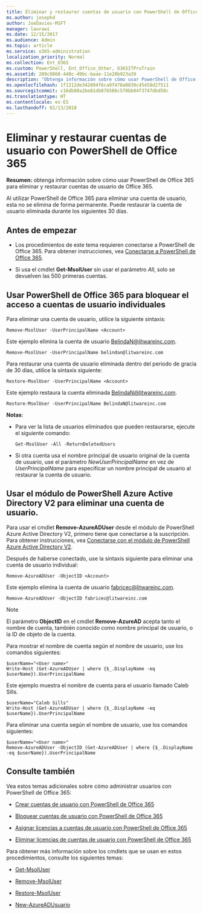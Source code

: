 ```yaml
---
title: Eliminar y restaurar cuentas de usuario con PowerShell de Office 365
ms.author: josephd
author: JoeDavies-MSFT
manager: laurawi
ms.date: 12/15/2017
ms.audience: Admin
ms.topic: article
ms.service: o365-administration
localization_priority: Normal
ms.collection: Ent_O365
ms.custom: PowerShell, Ent_Office_Other, O365ITProTrain
ms.assetid: 209c9868-448c-49bc-baae-11e28b923a39
description: "Obtenga información sobre cómo usar PowerShell de Office 365 para eliminar y restaurar cuentas de usuario de Office 365."
ms.openlocfilehash: 1f1212de342894f6ca9f478a0830c45458d27511
ms.sourcegitcommit: c16db80a2be81db876566c578bb04f3747dbd50c
ms.translationtype: HT
ms.contentlocale: es-ES
ms.lasthandoff: 02/13/2018
---
```

# <a name="delete-and-restore-user-accounts-with-office-365-powershell"></a>Eliminar y restaurar cuentas de usuario con PowerShell de Office 365

**Resumen:** obtenga información sobre cómo usar PowerShell de Office 365 para eliminar y restaurar cuentas de usuario de Office 365.
  
Al utilizar PowerShell de Office 365 para eliminar una cuenta de usuario, esta no se elimina de forma permanente. Puede restaurar la cuenta de usuario eliminada durante los siguientes 30 días.
  
## <a name="before-you-begin"></a>Antes de empezar

- Los procedimientos de este tema requieren conectarse a PowerShell de Office 365. Para obtener instrucciones, vea [Conectarse a PowerShell de Office 365](connect-to-office-365-powershell.md).
    
- Si usa el cmdlet **Get-MsolUser** sin usar el parámetro _All_, solo se devuelven las 500 primeras cuentas.
    
## <a name="use-office-365-powershell-to-block-access-to-individual-user-accounts"></a>Usar PowerShell de Office 365 para bloquear el acceso a cuentas de usuario individuales
<a name="ShortVersion"> </a>

Para eliminar una cuenta de usuario, utilice la siguiente sintaxis:
  
```
Remove-MsolUser -UserPrincipalName <Account>
```

Este ejemplo elimina la cuenta de usuario BelindaN@litwareinc.com.
  
```
Remove-MsolUser -UserPrincipalName belindan@litwareinc.com
```

Para restaurar una cuenta de usuario eliminada dentro del periodo de gracia de 30 días, utilice la sintaxis siguiente:
  
```
Restore-MsolUser -UserPrincipalName <Account>
```

Este ejemplo restaura la cuenta eliminada BelindaN@litwareinc.com.
  
```
Restore-MsolUser -UserPrincipalName BelindaN@litwareinc.com
```

 **Notas**:
  
- Para ver la lista de usuarios eliminados que pueden restaurarse, ejecute el siguiente comando:
    
  ```
  Get-MsolUser -All -ReturnDeletedUsers
  ```

- Si otra cuenta usa el nombre principal de usuario original de la cuenta de usuario, use el parámetro  _NewUserPrincipalName_ en vez de _UserPrincipalName_ para especificar un nombre principal de usuario al restaurar la cuenta de usuario.
    
## <a name="use-the-azure-active-directory-v2-powershell-module-to-remove-a-user-account"></a>Usar el módulo de PowerShell Azure Active Directory V2 para eliminar una cuenta de usuario.
<a name="ShortVersion"> </a>

Para usar el cmdlet **Remove-AzureADUser** desde el módulo de PowerShell Azure Active Directory V2, primero tiene que conectarse a la suscripción. Para obtener instrucciones, vea [Conectarse con el módulo de PowerShell Azure Active Directory V2](https://go.microsoft.com/fwlink/?linkid=842218).
  
Después de haberse conectado, use la sintaxis siguiente para eliminar una cuenta de usuario individual:
  
```
Remove-AzureADUser -ObjectID <Account>
```

Este ejemplo elimina la cuenta de usuario fabricec@litwareinc.com.
  
```
Remove-AzureADUser -ObjectID fabricec@litwareinc.com
```

> [!NOTE]
> El parámetro **ObjectID** en el cmdlet **Remove-AzureAD** acepta tanto el nombre de cuenta, también conocido como nombre principal de usuario, o la ID de objeto de la cuenta.
  
Para mostrar el nombre de cuenta según el nombre de usuario, use los comandos siguientes:
  
```
$userName="<User name>"
Write-Host (Get-AzureADUser | where {$_.DisplayName -eq $userName}).UserPrincipalName
```

Este ejemplo muestra el nombre de cuenta para el usuario llamado Caleb Sills.
  
```
$userName="Caleb Sills"
Write-Host (Get-AzureADUser | where {$_.DisplayName -eq $userName}).UserPrincipalName
```

Para eliminar una cuenta según el nombre de usuario, use los comandos siguientes:
  
```
$userName="<User name>"
Remove-AzureADUser -ObjectID (Get-AzureADUser | where {$_.DisplayName -eq $userName}).UserPrincipalName
```

## <a name="see-also"></a>Consulte también
<a name="SeeAlso"> </a>

Vea estos temas adicionales sobre cómo administrar usuarios con PowerShell de Office 365:
  
- [Crear cuentas de usuario con PowerShell de Office 365](create-user-accounts-with-office-365-powershell.md)
    
- [Bloquear cuentas de usuario con PowerShell de Office 365](block-user-accounts-with-office-365-powershell.md)
    
- [Asignar licencias a cuentas de usuario con PowerShell de Office 365](assign-licenses-to-user-accounts-with-office-365-powershell.md)
    
- [Eliminar licencias de cuentas de usuario con PowerShell de Office 365](remove-licenses-from-user-accounts-with-office-365-powershell.md)
    
Para obtener más información sobre los cmdlets que se usan en estos procedimientos, consulte los siguientes temas:
  
- [Get-MsolUser](https://go.microsoft.com/fwlink/p/?LinkId=691543)
    
- [Remove-MsolUser](https://go.microsoft.com/fwlink/p/?LinkId=691636)
    
- [Restore-MsolUser](https://go.microsoft.com/fwlink/p/?LinkId=691637)
    
- [New-AzureADUsuario](https://docs.microsoft.com/powershell/module/azuread/new-azureaduser?view=azureadps-2.0)
    

